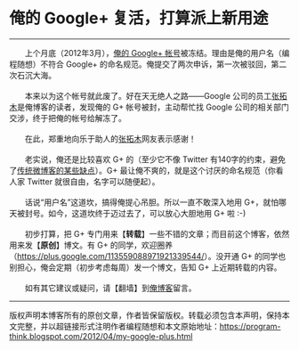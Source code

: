 # 俺的 Google+ 复活，打算派上新用途 

-----

<div class="post-body entry-content">
　　上个月底（2012年3月），<a href="https://plus.google.com/113559088971921339544/" rel="nofollow" target="_blank">俺的 Google+ 帐号</a>被冻结。理由是俺的用户名（编程随想）不符合 Google+ 的命名规范。俺提交了两次申诉，第一次被驳回，第二次石沉大海。<br/>
<br/>
　　本来以为这个帐号就此废了。好在天无绝人之路——Google 公司的员工<a href="https://plus.google.com/u/0/103666330728285663839/posts" rel="nofollow" target="_blank">张拓木</a>是俺博客的读者，发现俺的 G+ 帐号被封，主动帮忙找 Google 公司的相关部门交涉，终于把俺的帐号给解冻了。<a name="more"></a><br/>
<br/>
　　在此，郑重地向乐于助人的<a href="https://plus.google.com/u/0/103666330728285663839/posts" rel="nofollow" target="_blank">张拓木</a>网友表示感谢！<br/>
<br/>
　　老实说，俺还是比较喜欢 G+ 的（至少它不像 Twitter 有140字的约束，避免了<a href="../../2012/02/microblog-and-time-management.md">传统微博客的某些缺点</a>）。G+ 最让俺不爽的，就是这个讨厌的命名规范（你看人家 Twitter 就很自由，名字可以随便起）。<br/>
<br/>
　　话说“用户名”这道坎，搞得俺提心吊胆。所以一直不敢深入地用 G+，就怕哪天被封号。如今，这道坎终于迈过去了，可以放心大胆地用 G+ 啦 :-)<br/>
<br/>
　　初步打算，把 G+ 专门用来【<b>转载</b>】一些不错的文章；而目前这个博客，依然用来发【<b>原创</b>】博文。有 G+ 的同学，欢迎圈养（<a href="https://plus.google.com/113559088971921339544/" rel="nofollow" target="_blank">https://plus.google.com/113559088971921339544/</a>）。没开通 G+ 的同学也别担心，俺会定期（初步考虑每周）发一个博文，告知 G+ 上近期转载的内容。<br/>
<br/>
　　如有其它建议或疑问，请【翻墙】到<a href="https://program-think.blogspot.com/">俺博客</a>留言。
</div>


------------------------------------------------

版权声明本博客所有的原创文章，作者皆保留版权。转载必须包含本声明，保持本文完整，并以超链接形式注明作者编程随想和本文原始地址：https://program-think.blogspot.com/2012/04/my-google-plus.html
